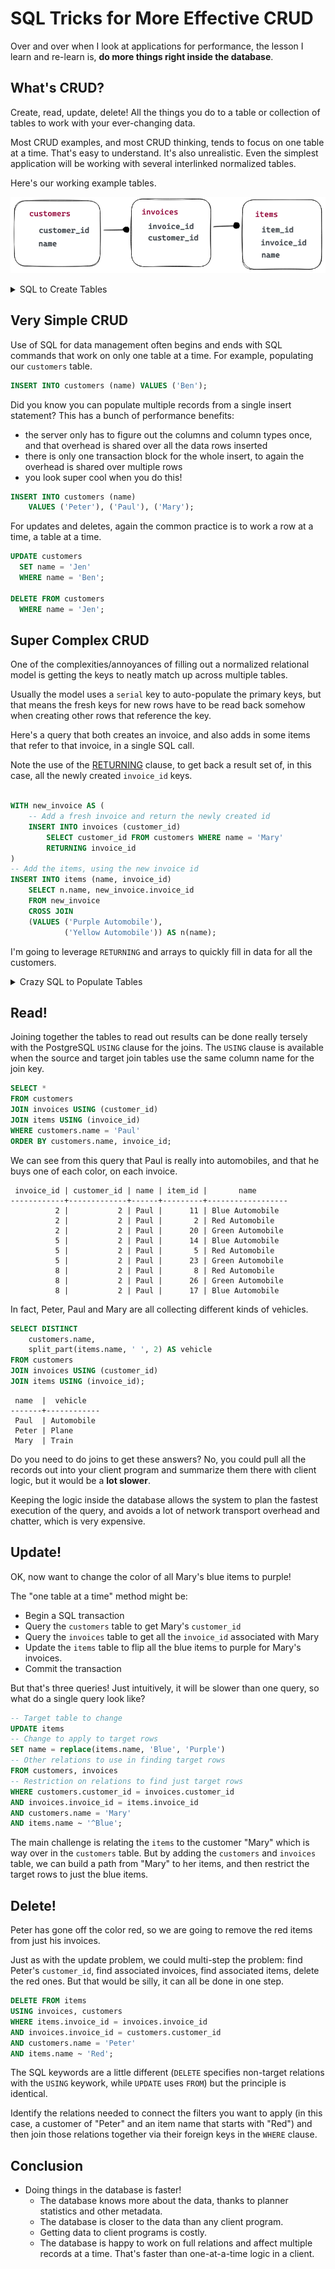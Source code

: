 # SQL Tricks for More Effective CRUD

Over and over when I look at applications for performance, the lesson I learn and re-learn is, **do more things right inside the database**.

## What's CRUD?

Create, read, update, delete! All the things you do to a table or collection of tables to work with your ever-changing data.

Most CRUD examples, and most CRUD thinking, tends to focus on one table at a time. That's easy to understand. It's also unrealistic. Even the simplest application will be working with several interlinked normalized tables.

Here's our working example tables.

![Tables](tables.png)

<details><summary>SQL to Create Tables</summary>

```sql
DROP TABLE customers, invoices, items;

CREATE TABLE customers (
    customer_id SERIAL PRIMARY KEY,
    name TEXT NOT NULL UNIQUE
    );

CREATE TABLE invoices (
    invoice_id SERIAL PRIMARY KEY,
    customer_id BIGINT REFERENCES customers (customer_id)
    );

CREATE TABLE items (
    item_id SERIAL PRIMARY KEY,
    invoice_id BIGINT REFERENCES invoices (invoice_id),
    name TEXT NOT NULL
    );
```

</details>

## Very Simple CRUD

Use of SQL for data management often begins and ends with SQL commands that work on only one table at a time. For example, populating our `customers` table.

```sql
INSERT INTO customers (name) VALUES ('Ben');
```

Did you know you can populate multiple records from a single insert statement? This has a bunch of performance benefits: 

* the server only has to figure out the columns and column types once, and that overhead is shared over all the data rows inserted
* there is only one transaction block for the whole insert, to again the overhead is shared over multiple rows
* you look super cool when you do this!

```sql
INSERT INTO customers (name) 
    VALUES ('Peter'), ('Paul'), ('Mary');
```

For updates and deletes, again the common practice is to work a row at a time, a table at a time.

```sql
UPDATE customers 
  SET name = 'Jen'
  WHERE name = 'Ben';

DELETE FROM customers 
  WHERE name = 'Jen';
```

## Super Complex CRUD

One of the complexities/annoyances of filling out a normalized relational model is getting the keys to neatly match up across multiple tables. 

Usually the model uses a `serial` key to auto-populate the primary keys, but that means the fresh keys for new rows have to be read back somehow when creating other rows that reference the key.

Here's a query that both creates an invoice, and also adds in some items that refer to that invoice, in a single SQL call.

Note the use of the [RETURNING](https://www.postgresql.org/docs/current/sql-insert.html) clause, to get back a result set of, in this case, all the newly created `invoice_id` keys.

```sql

WITH new_invoice AS (
    -- Add a fresh invoice and return the newly created id
    INSERT INTO invoices (customer_id) 
        SELECT customer_id FROM customers WHERE name = 'Mary'
        RETURNING invoice_id
)
-- Add the items, using the new invoice id
INSERT INTO items (name, invoice_id) 
    SELECT n.name, new_invoice.invoice_id
    FROM new_invoice 
    CROSS JOIN 
    (VALUES ('Purple Automobile'), 
            ('Yellow Automobile')) AS n(name);
```

I'm going to leverage `RETURNING` and arrays to quickly fill in data for all the customers.

<details><summary>Crazy SQL to Populate Tables</summary>

```sql
WITH i AS (
    -- Insert three new invoices for each customer
    -- returning the invoice_id for each one
    INSERT INTO invoices (customer_id)
        SELECT customer_id 
        FROM customers
        CROSS JOIN generate_series(1,3)
        RETURNING invoice_id
)
-- Insert three new items for each invoice
-- Each items is a "colored vehicle", with a
-- distinct color for each item on an invoice, 
-- and a single kind of vehicle for each invoice
INSERT INTO items (invoice_id, name)
    SELECT i.invoice_id, 
        Format('%s %s', 
            c, 
            (ARRAY['Train', 'Plane', 'Automobile'])[i.invoice_id % 3 + 1]) AS name
    FROM unnest(ARRAY['Red', 'Blue', 'Green']) AS c
    CROSS JOIN i;
```

</details>

## Read!

Joining together the tables to read out results can be done really tersely with the PostgreSQL `USING` clause for the joins. The `USING` clause is available when the source and target join tables use the same column name for the join key.

```sql
SELECT * 
FROM customers
JOIN invoices USING (customer_id)
JOIN items USING (invoice_id)
WHERE customers.name = 'Paul'
ORDER BY customers.name, invoice_id;
```

We can see from this query that Paul is really into automobiles, and that he buys one of each color, on each invoice.

```
 invoice_id | customer_id | name | item_id |       name       
------------+-------------+------+---------+------------------
          2 |           2 | Paul |      11 | Blue Automobile
          2 |           2 | Paul |       2 | Red Automobile
          2 |           2 | Paul |      20 | Green Automobile
          5 |           2 | Paul |      14 | Blue Automobile
          5 |           2 | Paul |       5 | Red Automobile
          5 |           2 | Paul |      23 | Green Automobile
          8 |           2 | Paul |       8 | Red Automobile
          8 |           2 | Paul |      26 | Green Automobile
          8 |           2 | Paul |      17 | Blue Automobile
```

In fact, Peter, Paul and Mary are all collecting different kinds of vehicles.

```sql
SELECT DISTINCT 
    customers.name, 
    split_part(items.name, ' ', 2) AS vehicle
FROM customers
JOIN invoices USING (customer_id)
JOIN items USING (invoice_id);
```

```
 name  |  vehicle   
-------+------------
 Paul  | Automobile
 Peter | Plane
 Mary  | Train
```

Do you need to do joins to get these answers? No, you could pull all the records out into your client program and summarize them there with client logic, but it would be a **lot slower**. 

Keeping the logic inside the database allows the system to plan the fastest execution of the query, and avoids a lot of network transport overhead and chatter, which is very expensive.



## Update!

OK, now want to change the color of all Mary's blue items to purple! 

The "one table at a time" method might be:

* Begin a SQL transaction
* Query the `customers` table to get Mary's `customer_id`
* Query the `invoices` table to get all the `invoice_id` associated with Mary
* Update the `items` table to flip all the blue items to purple for Mary's invoices.
* Commit the transaction

But that's three queries! Just intuitively, it will be slower than one query, so what do a single query look like?

```sql
-- Target table to change
UPDATE items
-- Change to apply to target rows
SET name = replace(items.name, 'Blue', 'Purple')
-- Other relations to use in finding target rows
FROM customers, invoices
-- Restriction on relations to find just target rows
WHERE customers.customer_id = invoices.customer_id
AND invoices.invoice_id = items.invoice_id
AND customers.name = 'Mary'
AND items.name ~ '^Blue';
```

The main challenge is relating the `items` to the customer "Mary" which is way over in the `customers` table. But by adding the `customers` and `invoices` table, we can build a path from "Mary" to her items, and then restrict the target rows to just the blue items.

## Delete!

Peter has gone off the color red, so we are going to remove the red items from just his invoices.

Just as with the update problem, we could multi-step the problem: find Peter's `customer_id`, find associated invoices, find associated items, delete the red ones. But that would be silly, it can all be done in one step.

```sql
DELETE FROM items
USING invoices, customers
WHERE items.invoice_id = invoices.invoice_id
AND invoices.invoice_id = customers.customer_id
AND customers.name = 'Peter'
AND items.name ~ 'Red';
```

The SQL keywords are a little different (`DELETE` specifies non-target relations with the `USING` keywork, while `UPDATE` uses `FROM`) but the principle is identical. 

Identify the relations needed to connect the filters you want to apply (in this case, a customer of "Peter" and an item name that starts with "Red") and then join those relations together via their foreign keys in the `WHERE` clause.

## Conclusion

* Doing things in the database is faster!
  * The database knows more about the data, thanks to planner statistics and other metadata.
  * The database is closer to the data than any client program.
  * Getting data to client programs is costly.
  * The database is happy to work on full relations and affect multiple records at a time. That's faster than one-at-a-time logic in a client.


  


